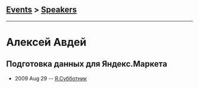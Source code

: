 ## [Events](../README.md) > [Speakers](../speakers.md)
---

# Алексей Авдей

## Подготовка данных для Яндекс.Маркета
- 2009 Aug 29 -- [Я.Субботник](https://events.yandex.ru/lib/talks/748/)    
